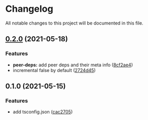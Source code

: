 # Changelog

All notable changes to this project will be documented in this file.

## [0.2.0](https://github.com/lbwa/tsconfig/compare/v0.1.0...v0.2.0) (2021-05-18)

### Features

- **peer-deps:** add peer deps and their meta info ([8cf2ae4](https://github.com/lbwa/tsconfig/commit/8cf2ae480942768ce0d48967182a8513f6492366))
- incremental false by default ([2724d45](https://github.com/lbwa/tsconfig/commit/2724d457384d4c91bd6aaaa2539494fab0077bd2))

## 0.1.0 (2021-05-15)

### Features

- add tsconfig.json ([cac2705](https://github.com/lbwa/tsconfig/commit/cac27059e1eddf31ffa2fb6babd7b0e25c2f2b75))
